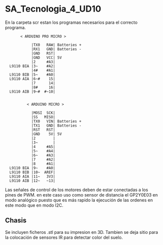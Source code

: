 # SA_Tecnologia_4_UD10
 En la carpeta scr estan los programas necesarios para el correcto programa. 
           
           < ARDUINO PRO MICRO >
  
                |TX0   RAW| Batteries +
                |RX1   GND| Batteries -
                |GND   RST|
                |GND   VCC| 5V
                |2     #A3| 
      L9110 BIA |3~    #A2| 
                |4#    #A1| 
      L9110 BIB |5~    #A0| 
      L9110 AIA |6~#    15|
                |7      14| 
                |8#     16| 
      L9110 AIB |9~#  #~10| 


              < ARDUINO MICRO >
               
                |MOSI  SCK|
                |SS   MISO|
                |TX0   VIN| Batteries +
                |TX1   GND| Batteries -
                |RST   RST| 
                |GND    5V| 5V
                |2        | 
                |3~       | 
                |4     #A5| 
                |5~    #A4| 
                |6~    #A3| 
                |7     #A2|
                |8     #A1| 
      L9110 BIA |9~    #A0| 
      L9110 BIB |10~  AREF| 
      L9110 AIA |11~   3V3| 
      L9110 AIB |12~   ~13| 
      
 Las señales de control de los motores deben de estar conectadas a los pines de PWM. en este caso uso como sensor de distancia el GP2Y0E03 en modo analógico puesto que es más rapido la ejecución de las ordenes en este modo que en modo I2C.
 
 ## Chasis
 Se incluyen ficheros .stl para su impresion en 3D. Tambien se deja sitio para la colocación de sensores IR para detectar color del suelo.
 
